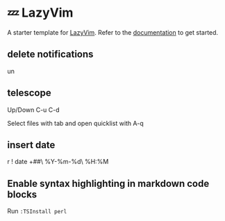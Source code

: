# 💤 LazyVim

A starter template for [LazyVim](https://github.com/LazyVim/LazyVim).
Refer to the [documentation](https://lazyvim.github.io/installation) to get started.

## delete notifications

<leader>un

## telescope

Up/Down C-u C-d

Select files with tab and open quicklist with A-q

## insert date

r ! date +\#\#\ \%Y-\%m-\%d\ \%H:\%M

## Enable syntax highlighting in markdown code blocks

Run `:TSInstall perl`

```
